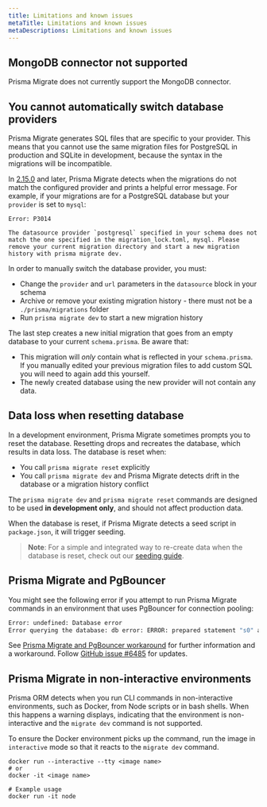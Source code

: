 ```yaml
---
title: Limitations and known issues
metaTitle: Limitations and known issues
metaDescriptions: Limitations and known issues
---
```


## MongoDB connector not supported

Prisma Migrate does not currently support the MongoDB connector.

## You cannot automatically switch database providers

Prisma Migrate generates SQL files that are specific to your provider. This means that you cannot use the same migration files for PostgreSQL in production and SQLite in development, because the syntax in the migrations will be incompatible.

In [2.15.0](https://github.com/prisma/prisma/releases/2.15.0) and later, Prisma Migrate detects when the migrations do not match the configured provider and prints a helpful error message. For example, if your migrations are for a PostgreSQL database but your `provider` is set to `mysql`:

```
Error: P3014

The datasource provider `postgresql` specified in your schema does not match the one specified in the migration_lock.toml, mysql. Please remove your current migration directory and start a new migration history with prisma migrate dev.
```

In order to manually switch the database provider, you must:

- Change the `provider` and `url` parameters in the `datasource` block in your schema
- Archive or remove your existing migration history - there must not be a `./prisma/migrations` folder
- Run `prisma migrate dev` to start a new migration history

The last step creates a new initial migration that goes from an empty database to your current `schema.prisma`. Be aware that:

- This migration will _only_ contain what is reflected in your `schema.prisma`. If you manually edited your previous migration files to add custom SQL you will need to again add this yourself.
- The newly created database using the new provider will not contain any data.

## Data loss when resetting database

In a development environment, Prisma Migrate sometimes prompts you to reset the database. Resetting drops and recreates the database, which results in data loss. The database is reset when:

- You call `prisma migrate reset` explicitly
- You call `prisma migrate dev` and Prisma Migrate detects drift in the database or a migration history conflict

The `prisma migrate dev` and `prisma migrate reset` commands are designed to be used **in development only**, and should not affect production data.

When the database is reset, if Prisma Migrate detects a seed script in `package.json`, it will trigger seeding.

> **Note**: For a simple and integrated way to re-create data when the database is reset, check out our [seeding guide](/orm/prisma-migrate/workflows/seeding).

## Prisma Migrate and PgBouncer

You might see the following error if you attempt to run Prisma Migrate commands in an environment that uses PgBouncer for connection pooling:

```bash
Error: undefined: Database error
Error querying the database: db error: ERROR: prepared statement "s0" already exists
```

See [Prisma Migrate and PgBouncer workaround](/orm/prisma-client/setup-and-configuration/databases-connections/pgbouncer) for further information and a workaround. Follow [GitHub issue #6485](https://github.com/prisma/prisma/issues/6485) for updates.

## Prisma Migrate in non-interactive environments

Prisma ORM detects when you run CLI commands in non-interactive environments, such as Docker, from Node scripts or in bash shells. When this happens a warning displays, indicating that the environment is non-interactive and the `migrate dev` command is not supported.

To ensure the Docker environment picks up the command, run the image in `interactive` mode so that it reacts to the `migrate dev` command.

```terminal
docker run --interactive --tty <image name>
# or
docker -it <image name>

# Example usage
docker run -it node
```